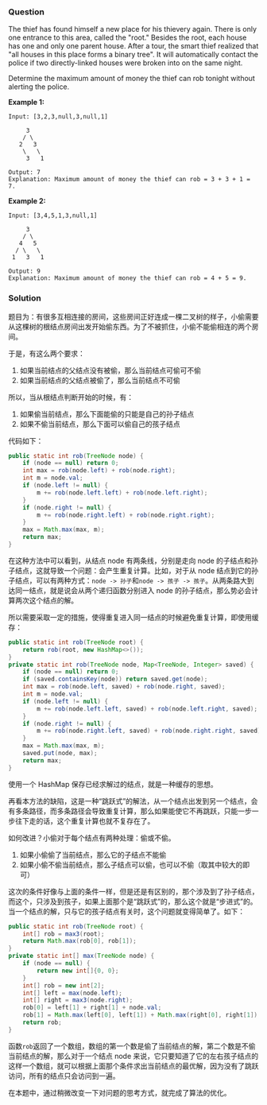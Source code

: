### Question

The thief has found himself a new place for his thievery again. There is only one entrance to this area, called the "root." Besides the root, each house has one and only one parent house. After a tour, the smart thief realized that "all houses in this place forms a binary tree". It will automatically contact the police if two directly-linked houses were broken into on the same night.

Determine the maximum amount of money the thief can rob tonight without alerting the police.

**Example 1:**

```
Input: [3,2,3,null,3,null,1]

     3
    / \
   2   3
    \   \ 
     3   1

Output: 7 
Explanation: Maximum amount of money the thief can rob = 3 + 3 + 1 = 7.
```

**Example 2:**

```
Input: [3,4,5,1,3,null,1]

     3
    / \
   4   5
  / \   \ 
 1   3   1

Output: 9
Explanation: Maximum amount of money the thief can rob = 4 + 5 = 9.
```

### Solution

题目为：有很多互相连接的房间，这些房间正好连成一棵二叉树的样子，小偷需要从这棵树的根结点房间出发开始偷东西。为了不被抓住，小偷不能偷相连的两个房间。

于是，有这么两个要求：

1.  如果当前结点的父结点没有被偷，那么当前结点可偷可不偷
2.  如果当前结点的父结点被偷了，那么当前结点不可偷

所以，当从根结点判断开始的时候，有：

1.  如果偷当前结点，那么下面能偷的只能是自己的孙子结点
2.  如果不偷当前结点，那么下面可以偷自己的孩子结点

代码如下：

```java
public static int rob(TreeNode node) {
    if (node == null) return 0;
    int max = rob(node.left) + rob(node.right);
    int m = node.val;
    if (node.left != null) {
        m += rob(node.left.left) + rob(node.left.right);
    }
    if (node.right != null) {
        m += rob(node.right.left) + rob(node.right.right);
    }
    max = Math.max(max, m);
    return max;
}
```

在这种方法中可以看到，从结点 node 有两条线，分别是走向 node 的子结点和孙子结点，这就导致一个问题：会产生重复计算。比如，对于从 node 结点到它的孙子结点，可以有两种方式：`node -> 孙子`和`node -> 孩子 -> 孩子`。从两条路大到达同一结点，就是说会从两个递归函数分别进入 node 的孙子结点，那么势必会计算两次这个结点的解。

所以需要采取一定的措施，使得重复进入同一结点的时候避免重复计算，即使用缓存：

```java
public static int rob(TreeNode root) {
    return rob(root, new HashMap<>());
}
private static int rob(TreeNode node, Map<TreeNode, Integer> saved) {
    if (node == null) return 0;
    if (saved.containsKey(node)) return saved.get(node);
    int max = rob(node.left, saved) + rob(node.right, saved);
    int m = node.val;
    if (node.left != null) {
        m += rob(node.left.left, saved) + rob(node.left.right, saved);
    }
    if (node.right != null) {
        m += rob(node.right.left, saved) + rob(node.right.right, saved);
    }
    max = Math.max(max, m);
    saved.put(node, max);
    return max;
}
```

使用一个 HashMap 保存已经求解过的结点，就是一种缓存的思想。

再看本方法的缺陷，这是一种“跳跃式”的解法，从一个结点出发到另一个结点，会有多条路径，而多条路径会导致重复计算，那么如果能使它不再跳跃，只能一步一步往下走的话，这个重复计算也就不复存在了。

如何改进？小偷对于每个结点有两种处理：偷或不偷。

1.  如果小偷偷了当前结点，那么它的子结点不能偷
2.  如果小偷不偷当前结点，那么子结点可以偷，也可以不偷（取其中较大的即可）

这次的条件好像与上面的条件一样，但是还是有区别的，那个涉及到了孙子结点，而这个，只涉及到孩子，如果上面那个是“跳跃式”的，那么这个就是“步进式”的。当一个结点的解，只与它的孩子结点有关时，这个问题就变得简单了。如下：

```java
public static int rob(TreeNode root) {
    int[] rob = max3(root);
    return Math.max(rob[0], rob[1]);
}
private static int[] max(TreeNode node) {
    if (node == null) {
        return new int[]{0, 0};
    }
    int[] rob = new int[2];
    int[] left = max(node.left);
    int[] right = max3(node.right);
    rob[0] = left[1] + right[1] + node.val;
    rob[1] = Math.max(left[0], left[1]) + Math.max(right[0], right[1]);
    return rob;
}
```

函数`rob`返回了一个数组，数组的第一个数是偷了当前结点的解，第二个数是不偷当前结点的解，那么对于一个结点 node 来说，它只要知道了它的左右孩子结点的这样一个数组，就可以根据上面那个条件求出当前结点的最优解，因为没有了跳跃访问，所有的结点只会访问到一遍。

在本题中，通过稍微改变一下对问题的思考方式，就完成了算法的优化。